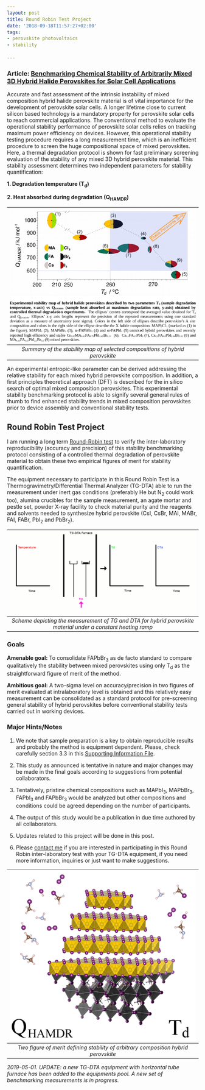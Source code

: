 ```yaml
---
layout: post
title: Round Robin Test Project
date: '2018-09-18T11:57:27+02:00'
tags:
- perovskite photovoltaics
- stability

---
```




### Article: [Benchmarking Chemical Stability of Arbitrarily Mixed 3D Hybrid Halide Perovskites for Solar Cell Applications](https://onlinelibrary.wiley.com/doi/abs/10.1002/smtd.201800242)

Accurate and fast assessment of the intrinsic instability of mixed composition hybrid halide perovskite material is of vital importance for the development of perovskite solar cells. A longer lifetime close to current silicon based technology is a mandatory property for perovskite solar cells to reach commercial applications. The conventional method to evaluate the operational stability performance of perovskite solar cells relies on tracking maximum power efficiency on devices. However, this operational stability testing procedure requires a long measurement time, which is an inefficient procedure to screen the huge compositional space of mixed perovskites. Here, a thermal degradation protocol is shown for fast preliminary screening evaluation of the stability of any mixed 3D hybrid perovskite material. This stability assessment determines two independent parameters for stability quantification:

**1. Degradation temperature (T<sub>d</sub>)**

**2. Heat absorbed during degradation (Q<sub>HAMDR</sub>)**

| ![](/imgs/pdhybrh2ci1rsb0g7o1_1280.png)  |
|:--:|
|*Summary of the stability map of selected compositions of hybrid perovskite*|


An experimental entropic-like parameter can be derived addressing the relative stability for each mixed hybrid perovskite composition. In addition, a first principles theoretical approach (DFT) is described for the in silico search of optimal mixed composition perovskites. This experimental stability benchmarking protocol is able to signify several general rules of thumb to find enhanced stability trends in mixed composition perovskites prior to device assembly and conventional stability tests.



## Round Robin Test Project

I am running a long term [Round-Robin test](https://en.wikipedia.org/wiki/Round_robin_test) to verify the inter-laboratory reproducibility (accuracy and precision) of this stability benchmarking protocol consisting of a controlled thermal degradation of perovskite material to obtain these two empirical figures of merit for stability quantification.

The equipment necessary to participate in this Round Robin Test is a Thermogravimetry/Differential Thermal Analyzer (TG-DTA) able to run the measurement under inert gas conditions (preferably He but N<sub>2</sub> could work too), alumina crucibles for the sample measurement, an agate mortar and pestle set, powder X-ray facility to check material purity and the reagents and solvents needed to synthesize hybrid perovskite (CsI, CsBr, MAI, MABr, FAI, FABr, PbI<sub>2</sub> and PbBr<sub>2</sub>). 


| ![](/imgs/inline_pfar52W5nV1r9flmj_500.gif)  |
|:--:|
|*Scheme depicting the measurement of TG and DTA for hybrid perovskite material under a constant heating ramp*|

### Goals

**Amenable goal:** To consolidate FAPbBr<sub>3</sub> as de facto standard to compare qualitatively the stability between mixed perovskites using only T<sub>d</sub> as the straightforward figure of merit of the method.

**Ambitious goal:** A two-sigma level on accuracy/precision in two figures of merit evaluated at intralaboratory level is obtained and this relatively easy measurement can be consolidated as a standard protocol for pre-screening general stability of hybrid perovskites before conventional stability tests carried out in working devices.

 
### Major Hints/Notes

1. We note that sample preparation is a key to obtain reproducible results and probably the method is equipment dependent. Please, check carefully section 3.3 in this [Supporting Information File](https://onlinelibrary.wiley.com/action/downloadSupplement?doi=10.1002%2Fsmtd.201800242&file=smtd201800242-sup-0001-S1.pdf).  

2. This study as announced is tentative in nature and major changes  may be made in the final goals according to suggestions from potential collaborators.  

3. Tentatively, pristine chemical compositions such as MAPbI<sub>3</sub>, MAPbBr<sub>3</sub>, FAPbI<sub>3</sub> and FAPbBr<sub>3</sub> would be analyzed but other compositions and conditions could be agreed depending on the number of participants.
  
4. The output of this study would be a publication in due time authored by all collaborators.

5. Updates related to this project will be done in this post.  

6. Please [contact me](mailto:ejjuarezperez@unizar.es) if you are interested in participating in this Round Robin inter-laboratory test with your TG-DTA equipment, if you need more information, inquiries or just want to make suggestions. 

| ![](/imgs/graphical_abstract_v3.png)  |
|:--:|
|*Two figure of merit defining stability of arbitrary composition hybrid perovskite*|





*2019-05-01. UPDATE: a new TG-DTA equipment with horizontal tube furnace has been added to the equipments pool. A new set of benchmarking measurements is in progress.*





